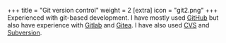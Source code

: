 +++
title = "Git version control"
weight = 2
[extra]
icon = "git2.png"
+++
Experienced with git-based development. I have mostly used [GitHub](https://github.com) but also
have experience with [Gitlab](https://gitlab.com) and [Gitea](https://gitea.io). I have also
used [CVS](https://www.nongnu.org/cvs/) and [Subversion](https://subversion.apache.org/).